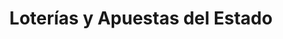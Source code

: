 ---
title: "Loterías y Apuestas del Estado"
url: /sant-cugat-del-valles/loterias-y-apuestas-del-estado/
shop: lotería
---